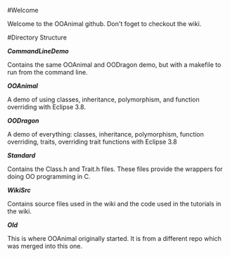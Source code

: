 #Welcome

Welcome to the OOAnimal github. Don't foget to checkout the wiki.

#Directory Structure

***CommandLineDemo***

Contains the same OOAnimal and OODragon demo, but with a makefile to run from the command line.

***OOAnimal***

A demo of using classes, inheritance, polymorphism, and function overriding with Eclipse 3.8.

***OODragon***

A demo of everything: classes, inheritance, polymorphism, function overriding, traits, overriding trait functions with Eclipse 3.8

***Standard***

Contains the Class.h and Trait.h files. These files provide the wrappers for doing OO programming in C.

***WikiSrc***

Contains source files used in the wiki and the code used in the tutorials in the wiki.

***Old***

This is where OOAnimal originally started. It is from a different repo which was merged into this one.

